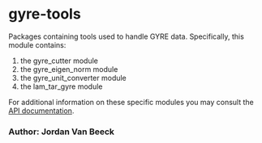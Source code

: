 # gyre-tools

Packages containing tools used to handle GYRE data.
Specifically, this module contains:

1. the gyre_cutter module
2. the gyre_eigen_norm module
3. the gyre_unit_converter module
4. the lam_tar_gyre module

For additional information on these specific modules you may consult the [API documentation](https://jvb11.github.io/AESolver/overview_API/API_gyre_tools/API_index.html).

### Author: Jordan Van Beeck
